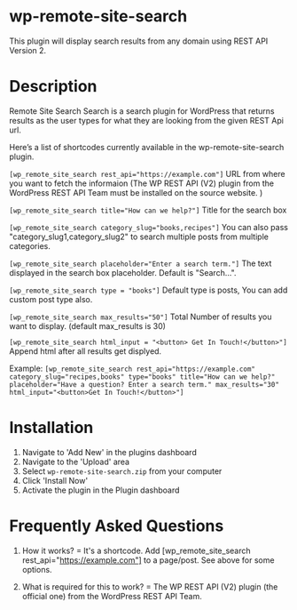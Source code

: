 # wp-remote-site-search
This plugin will display search results from any domain using REST API Version 2.


# Description 
Remote Site Search Search is a search plugin for WordPress that returns results as the user types for what they are looking from the given REST Api url.


Here’s a list of shortcodes currently available in the wp-remote-site-search plugin.

`[wp_remote_site_search rest_api="https://example.com"]`
URL from where you want to fetch the informaion
(The WP REST API (V2) plugin from the WordPress REST API Team must be installed on the source website. )

`[wp_remote_site_search title="How can we help?"]`
Title for the search box

`[wp_remote_site_search category_slug="books,recipes"]`
You can also pass "category_slug1,category_slug2" to search multiple posts from multiple categories.

`[wp_remote_site_search placeholder="Enter a search term."]`
The text displayed in the search box placeholder. Default is "Search...".

`[wp_remote_site_search type = "books"]`
Default type is posts,
You can add custom post type also.

`[wp_remote_site_search max_results="50"]`
Total Number of results you want to display.
(default max_results is 30)

`[wp_remote_site_search html_input = "<button> Get In Touch!</button>"]`
Append html after all results get displyed.

Example:
`[wp_remote_site_search rest_api="https://example.com" category_slug="recipes,books" type="books" title="How can we help?" placeholder="Have a question? Enter a search term." max_results="30" html_input="<button>Get In Touch!</button>"]`

# Installation

1. Navigate to 'Add New' in the plugins dashboard
2. Navigate to the 'Upload' area
3. Select `wp-remote-site-search.zip` from your computer
4. Click 'Install Now'
5. Activate the plugin in the Plugin dashboard

# Frequently Asked Questions

1. How it works? =
It's a shortcode. Add [wp_remote_site_search rest_api="https://example.com"] to a page/post. See above for some options.

2. What is required for this to work? =
The WP REST API (V2) plugin (the official one) from the WordPress REST API Team.

